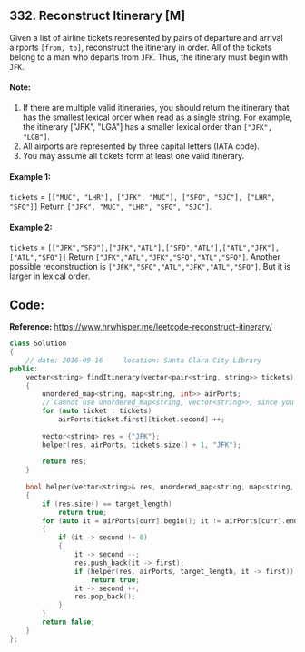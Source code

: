 ## 332. Reconstruct Itinerary [M]
Given a list of airline tickets represented by pairs of departure and arrival airports `[from, to]`, reconstruct the itinerary in order. All of the tickets belong to a man who departs from `JFK`. Thus, the itinerary must begin with `JFK`.

#### Note:
  1. If there are multiple valid itineraries, you should return the itinerary that has the smallest lexical order when read as a single string. For example, the itinerary ["JFK", "LGA"] has a smaller lexical order than `["JFK", "LGB"]`.
  2. All airports are represented by three capital letters (IATA code).
  3. You may assume all tickets form at least one valid itinerary.

#### Example 1:
`tickets` = `[["MUC", "LHR"], ["JFK", "MUC"], ["SFO", "SJC"], ["LHR", "SFO"]]`
Return `["JFK", "MUC", "LHR", "SFO", "SJC"]`.

#### Example 2:
`tickets` = `[["JFK","SFO"],["JFK","ATL"],["SFO","ATL"],["ATL","JFK"],["ATL","SFO"]]`
Return `["JFK","ATL","JFK","SFO","ATL","SFO"]`.
Another possible reconstruction is `["JFK","SFO","ATL","JFK","ATL","SFO"]`. But it is larger in lexical order.

## Code:   
   
**Reference:** https://www.hrwhisper.me/leetcode-reconstruct-itinerary/   
   
```c++
class Solution 
{
    // date: 2016-09-16     location: Santa Clara City Library
public:
    vector<string> findItinerary(vector<pair<string, string>> tickets) 
    {
        unordered_map<string, map<string, int>> airPorts;
        // Cannot use unordered_map<string, vector<string>>, since you need to know the # of each ticket.
        for (auto ticket : tickets)
            airPorts[ticket.first][ticket.second] ++;
        
        vector<string> res = {"JFK"};
        helper(res, airPorts, tickets.size() + 1, "JFK");
        
        return res;
    }
    
    bool helper(vector<string>& res, unordered_map<string, map<string, int>>& airPorts, int target_length, string curr)
    {
        if (res.size() == target_length)
            return true;
        for (auto it = airPorts[curr].begin(); it != airPorts[curr].end(); it ++)
        {
            if (it -> second != 0)
            {
                it -> second --;
                res.push_back(it -> first);
                if (helper(res, airPorts, target_length, it -> first))
                    return true;
                it -> second ++;
                res.pop_back();
            }
        }
        return false;
    }
};
```
